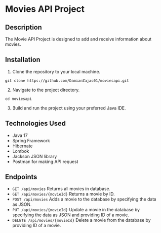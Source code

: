 # Movies API Project

## Description
The Movie API Project is designed to add and receive information about movies.

## Installation
1. Clone the repository to your local machine.

```
git clone https://github.com/DamianZajac01/moviesapi.git
```
2. Navigate to the project directory.

```
cd moviesapi
```

3. Build and run the project using your preferred Java IDE.

## Technologies Used
- Java 17
- Spring Framework
- Hibernate
- Lombok
- Jackson JSON library
- Postman for making API request

## Endpoints
- `GET /api/movies` Returns all movies in database.
- `GET /api/movies/{movieId}` Returns a movie by ID.
- `POST /api/movies` Adds a movie to the database by specifying the data as JSON.
- `PUT /api/movies/{movieId}` Update a movie in the database by specifying the data as JSON and providing ID of a movie.
- `DELETE /api/movies/{movieId}` Delete a movie from the database by providing ID of a movie.
